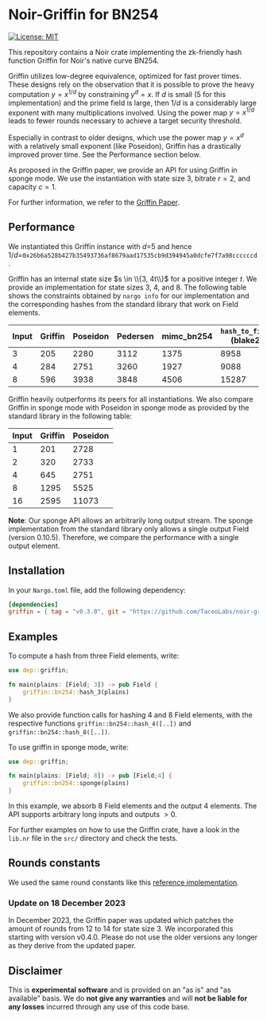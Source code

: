 # Noir-Griffin for BN254

[![License: MIT](https://img.shields.io/badge/License-MIT-yellow.svg)](https://opensource.org/licenses/MIT)

This repository contains a Noir crate implementing the zk-friendly hash function Griffin for Noir's native curve BN254.

Griffin utilizes low-degree equivalence, optimized for fast prover times. These designs rely on the observation that it is possible to prove the heavy computation $y=x^{1/d}$ by constraining $y^d=x$. If $d$ is small (5 for this implementation) and the prime field is large, then $1/d$ is a considerably large exponent with many multiplications involved. Using the power map $y=x^{1/d}$ leads to fewer rounds necessary to achieve a target security threshold.

Especially in contrast to older designs, which use the power map $y=x^d$ with a relatively small exponent (like Poseidon), Griffin has a drastically improved prover time. See the Performance section below.

As proposed in the Griffin paper, we provide an API for using Griffin in sponge mode. We use the instantiation with state size 3, bitrate $r=2$, and capacity $c=1$.

For further information, we refer to the [Griffin Paper](https://eprint.iacr.org/2022/403.pdf).

## Performance

We instantiated this Griffin instance with $d$=5 and hence $1/d=$`0x26b6a528b427b35493736af8679aad17535cb9d394945a0dcfe7f7a98ccccccd`.

Griffin has an internal state size $s \in \\{3, 4t\\}$ for a positive integer $t$. We provide an implementation for state sizes 3, 4, and 8. The following table shows the constraints obtained by `nargo info` for our implementation and the corresponding hashes from the standard library that work on Field elements.

| Input | Griffin | Poseidon | Pedersen | mimc_bn254 | `hash_to_field` (blake2) |
| ----- | ------- | -------- | -------- | ---------- | ------------------------ |
| 3     | 205     | 2280     | 3112     | 1375       | 8958                     |
| 4     | 284     | 2751     | 3260     | 1927       | 9088                     |
| 8     | 596     | 3938     | 3848     | 4506       | 15287                    |

Griffin heavily outperforms its peers for all instantiations. We also compare Griffin in sponge mode with Poseidon in sponge mode as provided by the standard library in the following table:

| Input | Griffin | Poseidon |
| ----- | ------- | -------- |
| 1     | 201     | 2728     |
| 2     | 320     | 2733     |
| 4     | 645     | 2751     |
| 8     | 1295    | 5525     |
| 16    | 2595    | 11073    |

**Note**: Our sponge API allows an arbitrarily long output stream. The sponge implementation from the standard library only allows a single output Field (version 0.10.5). Therefore, we compare the performance with a single output element.

## Installation

In your `Nargo.toml` file, add the following dependency:

```toml
[dependencies]
griffin = { tag = "v0.3.0", git = "https://github.com/TaceoLabs/noir-griffin" }
```

## Examples

To compute a hash from three Field elements, write:

```Rust
use dep::griffin;

fn main(plains: [Field; 3]) -> pub Field {
    griffin::bn254::hash_3(plains)
}
```

We also provide function calls for hashing 4 and 8 Field elements, with the respective functions `griffin::bn254::hash_4([..])` and `griffin::bn254::hash_8([..])`.

To use griffin in sponge mode, write:

```Rust
use dep::griffin;

fn main(plains: [Field; 8]) -> pub [Field;4] {
    griffin::bn254::sponge(plains)
}
```

In this example, we absorb 8 Field elements and the output 4 elements. The API supports arbitrary long inputs and outputs $>0$.

For further examples on how to use the Griffin crate, have a look in the `lib.nr` file in the `src/` directory and check the tests.

## Rounds constants

We used the same round constants like this [reference implementation](https://extgit.iaik.tugraz.at/krypto/zkfriendlyhashzoo/-/blob/33fe9952682eca1337ac7f947b9ebe366faeda9c/plain_impls/src/griffin/griffin_params.rs).

### Update on 18 December 2023

In December 2023, the Griffin paper was updated which patches the amount of rounds from 12 to 14 for state size 3. We incorporated this starting with version v0.4.0. Please do not use the older versions any longer as they derive from the updated paper.

## Disclaimer

This is **experimental software** and is provided on an "as is" and "as available" basis. We do **not give any warranties** and will **not be liable for any losses** incurred through any use of this code base.
